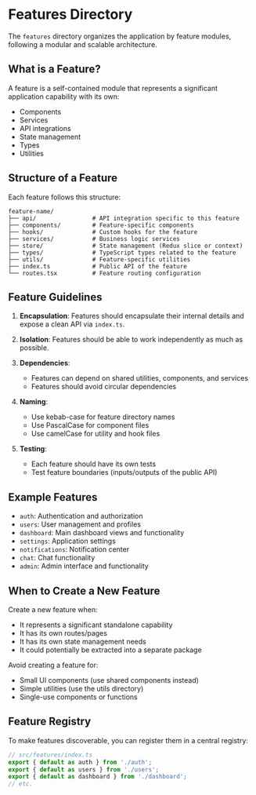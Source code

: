 # Features Directory

The `features` directory organizes the application by feature modules, following a modular and scalable architecture.

## What is a Feature?

A feature is a self-contained module that represents a significant application capability with its own:
- Components
- Services
- API integrations
- State management
- Types
- Utilities

## Structure of a Feature

Each feature follows this structure:

```
feature-name/
├── api/                # API integration specific to this feature
├── components/         # Feature-specific components
├── hooks/              # Custom hooks for the feature
├── services/           # Business logic services
├── store/              # State management (Redux slice or context)
├── types/              # TypeScript types related to the feature
├── utils/              # Feature-specific utilities
├── index.ts            # Public API of the feature
└── routes.tsx          # Feature routing configuration
```

## Feature Guidelines

1. **Encapsulation**: Features should encapsulate their internal details and expose a clean API via `index.ts`.

2. **Isolation**: Features should be able to work independently as much as possible.

3. **Dependencies**: 
   - Features can depend on shared utilities, components, and services
   - Features should avoid circular dependencies

4. **Naming**:
   - Use kebab-case for feature directory names
   - Use PascalCase for component files
   - Use camelCase for utility and hook files

5. **Testing**:
   - Each feature should have its own tests
   - Test feature boundaries (inputs/outputs of the public API)

## Example Features

- `auth`: Authentication and authorization
- `users`: User management and profiles
- `dashboard`: Main dashboard views and functionality
- `settings`: Application settings
- `notifications`: Notification center
- `chat`: Chat functionality
- `admin`: Admin interface and functionality

## When to Create a New Feature

Create a new feature when:
- It represents a significant standalone capability
- It has its own routes/pages
- It has its own state management needs
- It could potentially be extracted into a separate package

Avoid creating a feature for:
- Small UI components (use shared components instead)
- Simple utilities (use the utils directory)
- Single-use components or functions

## Feature Registry

To make features discoverable, you can register them in a central registry:

```typescript
// src/features/index.ts
export { default as auth } from './auth';
export { default as users } from './users';
export { default as dashboard } from './dashboard';
// etc.
```